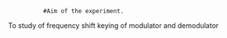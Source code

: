               #Aim of the experiment.
To study of frequency shift keying of modulator and demodulator
